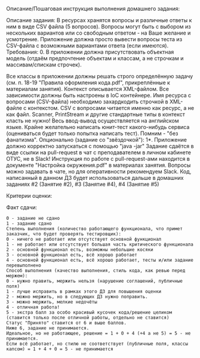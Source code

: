 Описание/Пошаговая инструкция выполнения домашнего задания:

Описание задания:
В ресурсах хранятся вопросы и различные ответы к ним в виде CSV файла (5 вопросов).
Вопросы могут быть с выбором из нескольких вариантов или со свободным ответом - на Ваше желание и усмотрение.
Приложение должна просто вывести вопросы теста из CSV-файла с возможными вариантами ответа (если имеются).
Требования:
0. В приложении должна присутствовать объектная модель (отдаём предпочтение объектам и классам, а не строчкам и массивам/спискам строчек).

   Все классы в приложении должны решать строго определённую задачу (см. п. 18-19 "Правила оформления кода.pdf", прикреплённые к материалам занятия).
   Контекст описывается XML-файлом.
   Все зависимости должны быть настроены в IoC контейнере.
   Имя ресурса с вопросами (CSV-файла) необходимо захардкодить строчкой в XML-файле с контекстом.
   CSV с вопросами читается именно как ресурс, а не как файл.
   Scanner, PrintStream и другие стандартные типы в контекст класть не нужно!
   Весь ввод-вывод осуществляется на английском языке.
   Крайне желательно написать юнит-тест какого-нибудь сервиса (оцениваться будет только попытка написать тест).
   Помним - "без фанатизма".
   Опционально (задание со "звёздочкой"):
   1*. Приложение должно корректно запускаться с помощью "java -jar"
   Задание сдаётся в виде ссылки на pull-request в чат с преподавателем в личном кабинете ОТУС, не в Slack!
   Инструкция по работе с pull-request-ами находится в документе "Настройка окружения.pdf" в материалах занятия.
   Вопросы можно задавать в чате, но для оперативности рекомендуем Slack.
   Код, написанный в данном ДЗ будет использоваться дальше в домашних заданиях #2 (Занятие #2), #3 (Занятие #4), #4 (Занятие #5)


Критерии оценки:

Факт сдачи:

    0 - задание не сдано
    1 - задание сдано
    Степень выполнения (количество работающего функционала, что примет заказчик, что будет проверять тестировщик):
    0 - ничего не работает или отсутствует основной функционал
    1 - не работает или отсутствует большая часть критического функционала
    2 - основной функционал есть, возможны небольшие косяки
    3 - основной функционал есть, всё хорошо работает
    4 - основной функционал есть, всё хорошо работает, тесты и/или задание перевыполнено
    Способ выполнения (качество выполнения, стиль кода, как ревью перед мержем):
    0 - нужно править, мержить нельзя (нарушение соглашений, публичные поля)
    1 - лучше исправить в рамках этого ДЗ для повышения оценки
    2 - можно мержить, но в следующих ДЗ нужно поправить.
    3 - можно мержить, мелкие недочёты
    4 - отличная работа!
    5 - экстра балл за особо красивый кусочек кода/решение целиком (ставится только после отличной работы, отдельно не ставится)
    Статус "Принято" ставится от 6 и выше баллов.
    Ниже 6, задание не принимается.
    Идеальное, но не работающее, решение = 1 + 0 + 4 (+4 а не 5) = 5 - не принимается.
    Если всё работает, но стилю не соответствует (публичные поля, классы капсом) = 1 + 4 + 0 = 5 - не принимается

